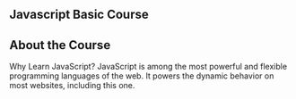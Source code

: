 ## Javascript Basic Course

## About the Course

Why Learn JavaScript?
    JavaScript is among the most powerful and flexible programming languages of the web. It powers the dynamic behavior on most websites, including this one.
